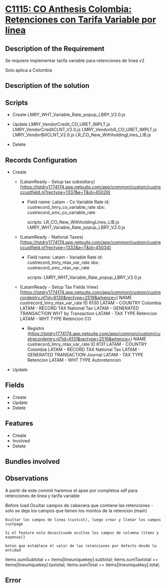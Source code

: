 # [C1115: CO Anthesis Colombia: Retenciones con Tarifa Variable por línea](https://docs.google.com/document/d/1gocg46QPqHF5Wx9ezZkpLqRAUc6ffKPTL6ICQu5C5Fk/edit)


## Description of the Requirement

Se requiere implementar tarifa variable para retenciones de linea v2

Solo aplica a Colombia

## Description of the solution

    

## Scripts
+ Create
    LMRY_WHT_Variable_Rate_popup_LBRY_V2.0.js
+ Update
    LMRY_VendorCredit_CO_URET_IMPLT.js
    LMRY_VendorCreditCLNT_V2.0.js
    LMRY_Vendorbill_CO_URET_IMPLT.js
    LMRY_VendorBillCLNT_V2.0.js
    LR_CO_New_WithholdingLines_LIB.js

    

    
+ Delete



## Records Configuration
+ Create

    + (LatamReady - Setup tax subsidiary)[https://tstdrv1774174.app.netsuite.com/app/common/custom/custreccustfield.nl?rectype=1337&e=T&id=45029]
        +   Field
            name:   Latam - Co Variable Rate
            id: custrecord_lmry_co_variable_rate  sbx: custrecord_smc_co_variable_rate  

            scripts: 
                    LR_CO_New_WithholdingLines_LIB.js
                    LMRY_WHT_Variable_Rate_popup_LBRY_V2.0.js
    + (LatamReady - National Taxes)[https://tstdrv1774174.app.netsuite.com/app/common/custom/custreccustfield.nl?rectype=1332&e=T&id=45034]
        +   Field
            name:   Latam - Variable Rate
            id:     custrecord_lmry_ntax_var_rate   sbx: custrecord_smc_ntax_var_rate

            scripts: 
                    LMRY_WHT_Variable_Rate_popup_LBRY_V2.0.js

    + (LatamReady - Setup Tax Fields View)[https://tstdrv1774174.app.netsuite.com/app/common/custom/custrecordentry.nl?id=6130&rectype=2519&whence=]
                NAME
                    custrecord_lmry_ntax_var_rate 
                ID
                    6130
                LATAM - COUNTRY
                    Colombia
                LATAM - RECORD TAX
                    National Tax
                LATAM - GENERATED TRANSACTION
                    WHT by Transaction
                LATAM - TAX TYPE
                    Retencion
                LATAM - WHT TYPE
                    Retencion CO

        + Registro (https://tstdrv1774174.app.netsuite.com/app/common/custom/custrecordentry.nl?id=6131&rectype=2519&whence=)
                NAME
                    custrecord_lmry_ntax_var_rate
                ID
                    6131
                LATAM - COUNTRY
                    Colombia
                LATAM - RECORD TAX
                    National Tax
                LATAM - GENERATED TRANSACTION
                    Journal
                LATAM - TAX TYPE
                    Retencion
                LATAM - WHT TYPE
                    Autoretencion

        
+ Update
    

## Fields
+ Create
+ Update 
+ Delete

## Features
+ Create
+ Involved
+ Delete

## Bundles involved


## Observations
 
A partir de este commit haremos el apse por completoa sdf para retenciones de linea y tarifa variable 


Before load
	Ocultar campos de cabecera que contiene las retenciones - solo se deja los campos que tienen los montos de la 		retencion (main)
	
	Ocultar los campos de linea (custcol), luego crear y llenar los campos custpage	

	Si el feature esta desactivado ocultas los campos de columna (items y expense)}

	boton que establece el valor de las retenciones por defecto desde la entidad

items.sumSubtotal += items[lineuniquekey].subtotal;
            items.sumTaxtotal += items[lineuniquekey].taxtotal;
            items.sumTotal += items[lineuniquekey].total;
## Error























